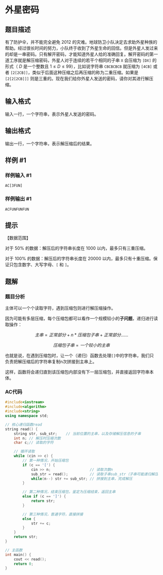 # 外星密码

## 题目描述

有了防护伞，并不能完全避免 2012 的灾难。地球防卫小队决定去求助外星种族的帮助。经过很长时间的努力，小队终于收到了外星生命的回信。但是外星人发过来的却是一串密码。只有解开密码，才能知道外星人给的准确回复。解开密码的第一道工序就是解压缩密码，外星人对于连续的若干个相同的子串 $\texttt{X}$ 会压缩为 $\texttt{[DX]}$ 的形式（ $D$ 是一个整数且 $1\leq D\leq99$），比如说字符串 $\texttt{CBCBCBCB}$ 就压缩为 $\texttt{[4CB]}$ 或者 $\texttt{[2[2CB]]}$，类似于后面这种压缩之后再压缩的称为二重压缩。如果是 $\texttt{[2[2[2CB]]]}$ 则是三重的。现在我们给你外星人发送的密码，请你对其进行解压缩。

## 输入格式

输入一行，一个字符串，表示外星人发送的密码。

## 输出格式

输出一行，一个字符串，表示解压缩后的结果。

## 样例 #1

### 样例输入 #1

```
AC[3FUN]
```

### 样例输出 #1

```
ACFUNFUNFUN
```

## 提示

【数据范围】

对于 $50\%$ 的数据：解压后的字符串长度在 $1000$ 以内，最多只有三重压缩。

对于 $100\%$ 的数据：解压后的字符串长度在 $20000$ 以内，最多只有十重压缩。保证只包含数字、大写字母、`[` 和 `]`。

## 题解

### 题目分析

主体可以一个个读取字符，遇到压缩包则进行解压缩操作。

因为可能有多层压缩，每个压缩包都可以看作一个规模较小的**子问题**，递归进行读取操作：

$$主串 = 正常部分 + n * 压缩包子串 + 正常部分......$$

$$压缩包子串 = 一个较小的主串$$

也就是说，在遇到压缩包时，让一个（递归）函数去处理`[]`中的字符串，我们只负责把解压缩后的字符串复制n次拼接到主串上。

这样，函数将会递归直到该压缩包内部没有下一层压缩包，并直接返回字符串本体。

### AC代码

```c++
#include<iostream>
#include<algorithm>
#include<string>
using namespace std;

// 核心递归函数read
string read() {
	string str, sub_str; 	// 当前位置的主串，以及存储解压信息的子串
	int n; // 解压时压缩次数
	char c;// 读取的字符

	// 循环读取
	while (cin >> c) {
		// 第一种情况，开始压缩包
		if (c == '[') {
			cin >> n;                  // 读取次数n
			sub_str = read();          // 读取子串sub_str（子串可能递归解压）
			while(n--) str += sub_str; // 拼接到主串，完成解压
		}

		// 第二种情况，结束压缩包，鉴定为压缩结束，返回主串
		else if (c == ']') {
			return str;
		}

		// 第三种情况，普通字符，直接拼接
		else {
			str += c;
		}
	}
	return str;
}

// 主函数
int main() {
	cout << read();
	return 0;
}
```
